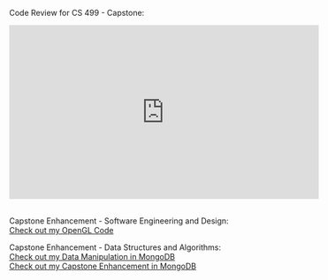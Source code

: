 Code Review for CS 499 - Capstone:
<iframe width="560" height="315" src="https://www.youtube.com/embed/9PJKMqHgjU0" frameborder="0" allow="accelerometer; autoplay; encrypted-media; gyroscope; picture-in-picture" allowfullscreen></iframe>

<br>Capstone Enhancement - Software Engineering and Design:
 <br> <a href="CS 499 - Capstone Enhancement Part 1/FinalProject.cpp">Check out my OpenGL Code</a>

Capstone Enhancement - Data Structures and Algorithms:
 <br> <a href="CS 340 - Final Project.docx">Check out my Data Manipulation in MongoDB</a>
 <br> <a href="CS 499 - Capstone Enhancement - Data Structure and Algorithms.docx">Check out my Capstone Enhancement in MongoDB</a>
